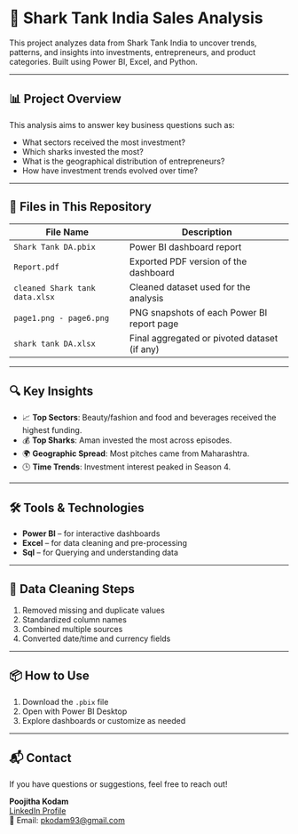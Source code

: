 # 🦈 Shark Tank India Sales Analysis

This project analyzes data from Shark Tank India to uncover trends, patterns, and insights into investments, entrepreneurs, and product categories. Built using Power BI, Excel, and Python.

---

## 📊 Project Overview

This analysis aims to answer key business questions such as:
- What sectors received the most investment?
- Which sharks invested the most?
- What is the geographical distribution of entrepreneurs?
- How have investment trends evolved over time?

---

## 📁 Files in This Repository

| File Name                  | Description                                    |
|---------------------------|------------------------------------------------|
| `Shark Tank DA.pbix`      | Power BI dashboard report                     |
| `Report.pdf`              | Exported PDF version of the dashboard         |
| `cleaned Shark tank data.xlsx` | Cleaned dataset used for the analysis       |
| `page1.png - page6.png`   | PNG snapshots of each Power BI report page    |
| `shark tank DA.xlsx`      | Final aggregated or pivoted dataset (if any)  |

---

## 🔍 Key Insights

- 📈 **Top Sectors**: Beauty/fashion and food and beverages received the highest funding.
- 💰 **Top Sharks**: Aman invested the most across episodes.
- 🌍 **Geographic Spread**: Most pitches came from Maharashtra.
- 🕒 **Time Trends**: Investment interest peaked in Season 4.

---

## 🛠 Tools & Technologies

- **Power BI** – for interactive dashboards
- **Excel** – for data cleaning and pre-processing
- **Sql** – for Querying and understanding data

---

## 🧹 Data Cleaning Steps

1. Removed missing and duplicate values
2. Standardized column names
3. Combined multiple sources
4. Converted date/time and currency fields

---

## 📦 How to Use

1. Download the `.pbix` file
2. Open with Power BI Desktop
3. Explore dashboards or customize as needed

---

## 📬 Contact

If you have questions or suggestions, feel free to reach out!

**Poojitha Kodam**  
[LinkedIn Profile](https://www.linkedin.com/in/Poojitha-Kodam)  
📧 Email: pkodam93@gmail.com

